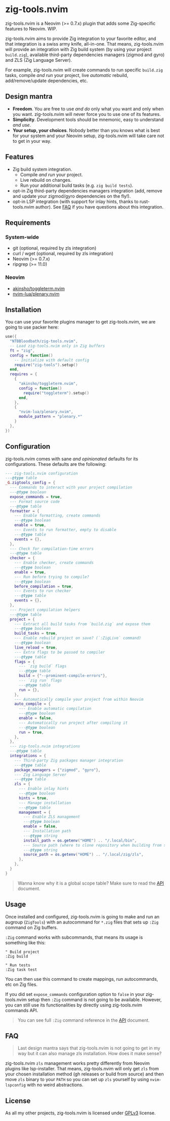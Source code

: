 # zig-tools.nvim

zig-tools.nvim is a Neovim (>= 0.7.x) plugin that adds some Zig-specific features to Neovim. WIP.

zig-tools.nvim aims to provide Zig integration to your favorite editor, and that integration is a
swiss army knife, all-in-one. That means, zig-tools.nvim will provide an integration with Zig
build system (by using your project `build.zig`), available third-party dependencies managers
(zigmod and gyro) and ZLS (Zig Language Server).

For example, zig-tools.nvim will create commands to run specific `build.zig` tasks, compile
_and run_ your project, live _automatic_ rebuild, add/remove/update dependencies, etc.


## Design mantra

- **Freedom**. You are free to use _and do_ only what you want and only when you want.
  zig-tools.nvim will never force you to use one of its features.
- **Simplicity**. Development tools should be mnemonic, easy to understand _and use_.
- **Your setup, your choices**. Nobody better than you knows what is best for your system and your
  Neovim setup, zig-tools.nvim will take care not to get in your way.


## Features

- Zig build system integration.
    - Compile _and run_ your project.
    - Live rebuild on changes.
    - Run your additional build tasks (e.g. `zig build tests`).
- opt-in Zig third-party dependencies managers integration (add, remove and update your
  zigmod/gyro dependencies on the fly!).
- opt-in LSP integration (with support for inlay hints, thanks to rust-tools.nvim author). See
  [FAQ](#faq) if you have questions about this integration.


## Requirements

### System-wide

- git (optional, required by zls integration)
- curl / wget (optional, required by zls integration)
- Neovim (>= 0.7.x)
- ripgrep (>= 11.0)


### Neovim

- [akinsho/toggleterm.nvim](https://github.com/akinsho/toggleterm.nvim)
- [nvim-lua/plenary.nvim](https://github.com/nvim-lua/plenary.nvim)


## Installation

You can use your favorite plugins manager to get zig-tools.nvim, we are going to use packer here:
```lua
use({
  "NTBBloodbath/zig-tools.nvim",
  -- Load zig-tools.nvim only in Zig buffers
  ft = "zig",
  config = function()
    -- Initialize with default config
    require("zig-tools").setup()
  end,
  requires = {
    {
      "akinsho/toggleterm.nvim",
      config = function()
        require("toggleterm").setup()
      end,
    },
    {
      "nvim-lua/plenary.nvim",
      module_pattern = "plenary.*"
    }
  },
})
```


## Configuration

zig-tools.nvim comes with sane _and opinionated_ defaults for its configurations. These defaults
are the following:
```lua
--- zig-tools.nvim configuration
---@type table
_G.zigtools_config = {
  --- Commands to interact with your project compilation
  ---@type boolean
  expose_commands = true,
  --- Format source code
  ---@type table
  formatter = {
    --- Enable formatting, create commands
    ---@type boolean
    enable = true,
    --- Events to run formatter, empty to disable
    ---@type table
    events = {},
  },
  --- Check for compilation-time errors
  ---@type table
  checker = {
    --- Enable checker, create commands
    ---@type boolean
    enable = true,
    --- Run before trying to compile?
    ---@type boolean
    before_compilation = true,
    --- Events to run checker
    ---@type table
    events = {},
  },
  --- Project compilation helpers
  ---@type table
  project = {
    --- Extract all build tasks from `build.zig` and expose them
    ---@type boolean
    build_tasks = true,
    --- Enable rebuild project on save? (`:ZigLive` command)
    ---@type boolean
    live_reload = true,
    --- Extra flags to be passed to compiler
    ---@type table
    flags = {
      --- `zig build` flags
      ---@type table
      build = {"--prominent-compile-errors"},
      --- `zig run` flags
      ---@type table
      run = {},
    },
    --- Automatically compile your project from within Neovim
    auto_compile = {
      --- Enable automatic compilation
      ---@type boolean
      enable = false,
      --- Automatically run project after compiling it
      ---@type boolean
      run = true,
    },
  },
  --- zig-tools.nvim integrations
  ---@type table
  integrations = {
    --- Third-party Zig packages manager integration
    ---@type table
    package_managers = {"zigmod", "gyro"},
    --- Zig Language Server
    ---@type table
    zls = {
      --- Enable inlay hints
      ---@type boolean
      hints = true,
      --- Manage installation
      ---@type table
      management = {
        --- Enable ZLS management
        ---@type boolean
        enable = false,
        --- Installation path
        ---@type string
        install_path = os.getenv("HOME") .. "/.local/bin",
        --- Source path (where to clone repository when building from source)
        ---@type string
        source_path = os.getenv("HOME") .. "/.local/zig/zls",
      },
    },
  }
}
```

> Wanna know why it is a global scope table? Make sure to read the [API](./docs/api.md) document.


## Usage

Once installed and configured, zig-tools.nvim is going to make and run an augroup (`ZigTools`)
with an autocommand for `*.zig` files that sets up `:Zig` command on Zig buffers.

`:Zig` command works with subcommands, that means its usage is something like this:
```vim
" Build project
:Zig build

" Run tests
:Zig task test
```

You can then use this command to create mappings, run autocommands, etc on Zig files.

If you did set `expose_commands` configuration option to `false` in your zig-tools.nvim setup
then `:Zig` command is not going to be available. However, you can still use its functionalities
by directly using zig-tools.nvim commands API.

> You can see full `:Zig` command reference in the [API](./docs/api.md) document.


## FAQ

> Last design mantra says that zig-tools.nvim is not going to get in my way but it can also
> manage zls installation. How does it make sense?

zig-tools.nvim `zls` management works pretty differently from Neovim plugins like lsp-installer.
That means, zig-tools.nvim will only get `zls` from your chosen installation method (gh
releases or build from source) and then move `zls` binary to your `PATH` so you can set up `zls`
yourself by using `nvim-lspconfig` with no weird abstractions.


## License

As all my other projects, zig-tools.nvim is licensed under [GPLv3](./LICENSE) license.
